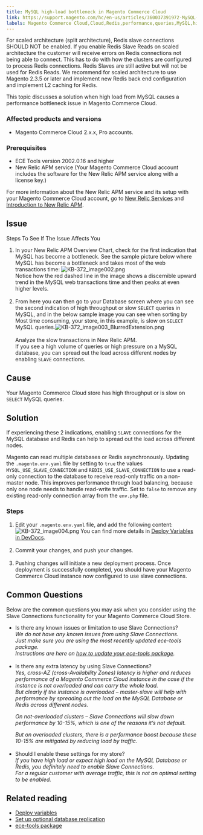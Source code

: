 ```yaml
---
title: MySQL high-load bottleneck in Magento Commerce Cloud
link: https://support.magento.com/hc/en-us/articles/360037391972-MySQL-high-load-bottleneck-in-Magento-Commerce-Cloud
labels: Magento Commerce Cloud,Cloud,Redis,performance,queries,MySQL,high,load,bottleneck,slave,slave connection,cluster,2.x.x,how to
---
```


<p class="warning">For scaled architecture (split architecture), Redis slave connections SHOULD NOT be enabled. If you enable Redis Slave Reads on scaled architecture the customer will receive errors on Redis connections not being able to connect. This has to do with how the clusters are configured to process Redis connections. Redis Slaves are still active but will not be used for Redis Reads. We recommend for scaled architecture to use Magento 2.3.5 or later and implement new Redis back end configuration and implement L2 caching for Redis.</p>
<p>This topic discusses a solution when high load from MySQL causes a performance bottleneck issue in Magento Commerce Cloud.</p>
<h3>Affected products and versions</h3>
<ul>
<li>Magento Commerce Cloud 2.x.x, Pro accounts.</li>
</ul>
<h3>Prerequisites</h3>
<ul>
<li>ECE Tools version 2002.0.16 and higher</li>
<li>New Relic APM service (Your Magento Commerce Cloud account includes the software for the New Relic APM service along with a license key.)</li>
</ul>
<p class="info">For more information about the New Relic APM service and its setup with your Magento Commerce Cloud account, go to <a href="https://devdocs.magento.com/guides/v2.3/cloud/project/new-relic.html">New Relic Services</a> and <a href="https://docs.newrelic.com/docs/apm/new-relic-apm/getting-started/introduction-new-relic-apm">Introduction to New Relic APM</a>.</p>
<h2>Issue</h2>
<p>Steps To See If The Issue Affects You</p>
<ol>
<li>In your New Relic APM Overview Chart, check for the first indication that MySQL has become a bottleneck. See the sample picture below where MySQL has become a bottleneck and takes most of the web transactions time: <img alt="KB-372_image002.png" src="https://support.magento.com/hc/article_attachments/360045530451/KB-372_image002.png"/><br/>Notice how the red dashed line in the image shows a discernible upward trend in the MySQL web transactions time and then peaks at even higher levels.</li>
 
<li>From here you can then go to your Database screen where you can see the second indication of high throughput or slow <code class="sql">SELECT</code> queries in MySQL, and in the below sample image you can see when sorting by Most time consuming, your store, in this example, is slow on <code class="sql">SELECT</code> MySQL queries.<img alt="KB-372_image003_BlurredExtension.png" src="https://support.magento.com/hc/article_attachments/360045824271/KB-372_image003_BlurredExtension.png"/><br/><br/>Analyze the slow transactions in New Relic APM.<br/>If you see a high volume of queries or high pressure on a MySQL database, you can spread out the load across different nodes by enabling <code>SLAVE</code> connections.</li>
</ol>
<h2>Cause</h2>
<p>Your Magento Commerce Cloud store has high throughput or is slow on <code class="sql">SELECT</code> MySQL queries.</p>
<h2>Solution</h2>
<p>If experiencing these 2 indications, enabling <code>SLAVE</code> connections for the MySQL database and Redis can help to spread out the load across different nodes.</p>
<p>Magento can read multiple databases or Redis asynchronously. Updating the <code class="php">.magento.env.yaml</code> file by setting to <code class="php">true</code> the values <code class="php">MYSQL_USE_SLAVE_CONNECTION</code> and <code class="php">REDIS_USE_SLAVE_CONNECTION</code> to use a read-only connection to the database to receive read-only traffic on a non-master node. This improves performance through load balancing, because only one node needs to handle read-write traffic. Set to <code class="php">false</code> to remove any existing read-only connection array from the <code class="php">env.php</code> file.</p>
<h3>Steps</h3>
<ol>
<li>Edit your <code class="php">.magento.env.yaml</code> file, and add the following content:<img alt="KB-372_image004.png" src="https://support.magento.com/hc/article_attachments/360045783571/KB-372_image004.png"/> You can find more details in <a href="https://devdocs.magento.com/cloud/env/variables-deploy.html#mysql_use_slave_connection">Deploy Variables in DevDocs</a>.</li>
 
<li>Commit your changes, and push your changes.</li>
 
<li>Pushing changes will initiate a new deployment process. Once deployment is successfully completed, you should have your Magento Commerce Cloud instance now configured to use slave connections.</li>
</ol>
<h2>Common Questions</h2>
<p>Below are the common questions you may ask when you consider using the Slave Connections functionality for your Magento Commerce Cloud Store.</p>
<ul>
<li>Is there any known issues or limitation to use Slave Connections?<br/><em>We do not have any known issues from using Slave Connections.<br/>Just make sure you are using the most recently updated ece-tools package.<br/>Instructions are here on <a href="https://devdocs.magento.com/cloud/project/ece-tools-update.html">how to update your ece-tools package</a>.</em>
</li>
 
<li>Is there any extra latency by using Slave Connections?<br/><em><em>Yes, cross-AZ (cross-Availability Zones) latency is higher and reduces performance of a Magento Commerce Cloud instance in the case if the instance is not overloaded and can carry the whole load.<br/>But clearly if the instance is overloaded – master-slave will help with performance by spreading out the load on the MySQL Database or Redis across different nodes.<br/></em></em>
<p class="info"><em>On not-overloaded clusters – Slave Connections will slow down performance by 10-15%, which is one of the reasons it’s not default.</em></p>
<em>But on overloaded clusters, there is a performance boost because these 10-15% are mitigated by reducing load by traffic.</em>
</li>
 
<li>Should I enable these settings for my store?<br/><em>If you have high load or expect high load on the MySQL Database or Redis, you definitely need to enable Slave Connections.<br/>For a regular customer with average traffic, this is not an optimal setting to be enabled.</em>
</li>
</ul>
<h2>Related reading</h2>
<ul>
<li><a href="https://devdocs.magento.com/cloud/env/variables-deploy.html">Deploy variables</a></li>
<li><a href="https://devdocs.magento.com/guides/v2.3/config-guide/multi-master/multi-master_slavedb.html">Set up optional database replication</a></li>
<li><a href="https://devdocs.magento.com/cloud/reference/ece-tools-reference.html">ece-tools package</a></li>
</ul>